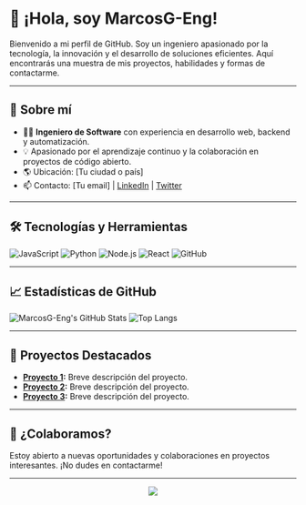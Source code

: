 # 👋 ¡Hola, soy MarcosG-Eng!

Bienvenido a mi perfil de GitHub. Soy un ingeniero apasionado por la tecnología, la innovación y el desarrollo de soluciones eficientes. Aquí encontrarás una muestra de mis proyectos, habilidades y formas de contactarme.

---

## 🚀 Sobre mí

- 🧑‍💻 **Ingeniero de Software** con experiencia en desarrollo web, backend y automatización.
- 💡 Apasionado por el aprendizaje continuo y la colaboración en proyectos de código abierto.
- 🌎 Ubicación: [Tu ciudad o país]
- 📫 Contacto: [Tu email] | [LinkedIn](https://www.linkedin.com/in/tuusuario) | [Twitter](https://twitter.com/tuusuario)

---

## 🛠️ Tecnologías y Herramientas

![JavaScript](https://img.shields.io/badge/-JavaScript-333333?style=flat&logo=javascript)
![Python](https://img.shields.io/badge/-Python-333333?style=flat&logo=python)
![Node.js](https://img.shields.io/badge/-Node.js-333333?style=flat&logo=node.js)
![React](https://img.shields.io/badge/-React-333333?style=flat&logo=react)
![GitHub](https://img.shields.io/badge/-GitHub-333333?style=flat&logo=github)
<!-- Agrega aquí más tecnologías según tu stack -->

---

## 📈 Estadísticas de GitHub

![MarcosG-Eng's GitHub Stats](https://github-readme-stats.vercel.app/api?username=MarcosG-Eng&show_icons=true&theme=github_dark)
![Top Langs](https://github-readme-stats.vercel.app/api/top-langs/?username=MarcosG-Eng&layout=compact&theme=github_dark)

---

## 🌟 Proyectos Destacados

- **[Proyecto 1](https://github.com/MarcosG-Eng/proyecto1):** Breve descripción del proyecto.
- **[Proyecto 2](https://github.com/MarcosG-Eng/proyecto2):** Breve descripción del proyecto.
- **[Proyecto 3](https://github.com/MarcosG-Eng/proyecto3):** Breve descripción del proyecto.

---

## 🤝 ¿Colaboramos?

Estoy abierto a nuevas oportunidades y colaboraciones en proyectos interesantes. ¡No dudes en contactarme!

---

<p align="center">
  <img src="https://capsule-render.vercel.app/api?type=waving&color=gradient&height=100&section=footer"/>
</p>
